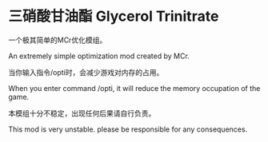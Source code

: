 # 三硝酸甘油酯 Glycerol Trinitrate

一个极其简单的MCr优化模组。

An extremely simple optimization mod created by MCr.

当你输入指令/opti时，会减少游戏对内存的占用。

When you enter command /opti, it will reduce the memory occupation of the game.

本模组十分不稳定，出现任何后果请自行负责。

This mod is very unstable. please be responsible for any consequences.
